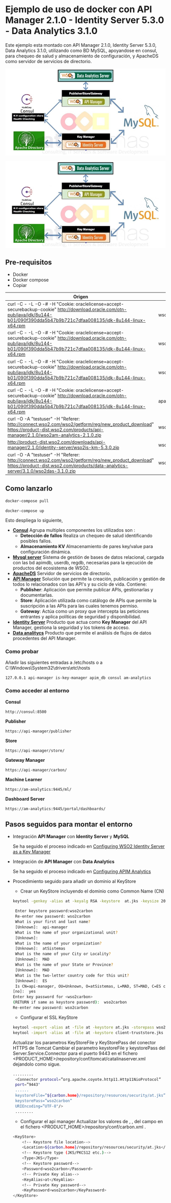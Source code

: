 # Ejemplo de uso de docker con API Manager 2.1.0 - Identity Server 5.3.0 - Data Analytics 3.1.0
Este ejemplo esta montado con API Manager 2.1.0, Identity Server 5.3.0, Data Analytics 3.1.0, utilizando como BD MySQL, apoyandose en consul, para chequeo de salud y almacenamiento de configuración, y ApacheDS como servidor de servicios de directorio.

![alt tag](https://github.com/janf57/WSO2-IS-AM/blob/master/doc/am-2.1.0-is-5.3.0.jpeg)

![pattern-design](doc/am-2.1.0-is-5.3.0.jpeg)

## Pre-requisitos

 * Docker 
 * Docker compose
 * Copiar
 

Origen | Destino 
-------- | -------------- 
curl -C - -L -O -# -H "Cookie: oraclelicense=accept-securebackup-cookie" http://download.oracle.com/otn-pub/java/jdk/8u144-b01/090f390dda5b47b9b721c7dfaa008135/jdk-8u144-linux-x64.rpm | wso2-am/deps/am/packages
curl -C - -L -O -# -H "Cookie: oraclelicense=accept-securebackup-cookie" http://download.oracle.com/otn-pub/java/jdk/8u144-b01/090f390dda5b47b9b721c7dfaa008135/jdk-8u144-linux-x64.rpm | wso2-is/deps/is/packages
curl -C - -L -O -# -H "Cookie: oraclelicense=accept-securebackup-cookie" http://download.oracle.com/otn-pub/java/jdk/8u144-b01/090f390dda5b47b9b721c7dfaa008135/jdk-8u144-linux-x64.rpm | wso2-das/deps/das/packages
curl -C - -L -O -# -H "Cookie: oraclelicense=accept-securebackup-cookie" http://download.oracle.com/otn-pub/java/jdk/8u144-b01/090f390dda5b47b9b721c7dfaa008135/jdk-8u144-linux-x64.rpm | apacheds/deps/ldap/packages
curl -O  -A "testuser" -H "Referer: http://connect.wso2.com/wso2/getform/reg/new_product_download" https://product-dist.wso2.com/products/api-manager/2.1.0/wso2am-analytics-2.1.0.zip | wso2-am/deps/am
http://product-dist.wso2.com/downloads/api-manager/2.1.0/identity-server/wso2is-km-5.3.0.zip | wso2-is/deps/is
curl -O  -A "testuser" -H "Referer: http://connect.wso2.com/wso2/getform/reg/new_product_download" https://product-dist.wso2.com/products/data-analytics-server/3.1.0/wso2das-3.1.0.zip | wso2-das/deps/das

## Como lanzarlo

```docker-compose pull```

```docker-compose up ```

Esto despliega lo siguiente,

* **[Consul][consul]** Agrupa multiples componentes los utilizados son :
    * **Detección de fallos** Realiza un chequeo de salud identificando posibles fallos.
    * **Almacenamiento KV** Almacenamiento de pares key/value para configuración dinámica.  
* **[Mysql server][mysql]** Sistema de gestión de bases de datos relacional, cargada con las bd apimdb, userdb, regdb, necesarias para la ejecución de productos del ecosistema de WSO2.
* **[ApacheDS][apacheds]** Servidor de servicios de directorio.
* **[API Manager][apim]** Solución que permite la creación, publicación y gestión de todos lo relacionados con las API's y su ciclo de vida. Contiene:
    * **Publisher**: Aplicación que permite publicar APIs, gestionarlas y documentarlas.
    * **Store**: Aplicación utilizada como catálogo de APIs que permite la suscripción a las APIs para las cuales tenemos permiso.
    * **Gateway**: Actúa como un proxy que intercepta las peticiones entrantes y aplica políticas de seguridad y disponibilidad.
* **[Identity Server][identity]** Producto que actua como **Key Manager** del API Manager,  gestiona la seguridad y los tokens de acceso.
* **[Data analitycs][analytics]** Producto que permite el análisis de flujos de datos procedentes del API Manager.



### Como probar

Añadir las siguientes entradas a /etc/hosts o a C:\Windows\System32\drivers\etc\hosts
```
127.0.0.1 api-manager is-key-manager apim_db consul am-analytics
```

### Como acceder al entorno
**Consul**
```
http://consul:8500
```

**Publisher**
```
https://api-manager/publisher
```

**Store**
```
https://api-manager/store/
```

**Gateway Manager**
```
https://api-manager/carbon/
```

**Machine Learner**
```
https://am-analytics:9445/ml/
```

**Dashboard Server**
```
https://am-analytics:9445/portal/dashboards/
```

## Pasos seguidos para montar el entorno
* Integración **API Manager** con **Identity Server** y **MySQL**

   Se ha seguido el proceso indicado en [Configuring WSO2 Identity Server as a Key Manager][ISAM]

* Integración de **API Manager** con **Data Analytics**

  Se ha seguido el proceso indicado en [Configuring APIM Analytics][ANAM]

* Procedimiento seguido para añadir un dominio al KeyStore

    * Crear un KeyStore incluyendo el dominio como Common Name (CN)
    
     ```sh 
    keytool -genkey -alias at -keyalg RSA -keystore  at.jks -keysize 2048
    ```
    ```sh
     Enter keystore password:wso2carbon
     Re-enter new password: wso2carbon
     What is your first and last name?
     [Unknown]:  api-manager
     What is the name of your organizational unit? 
     [Unknown]:
     What is the name of your organization? 
     [Unknown]:  atSistemas
     What is the name of your City or Locality? 
     [Unknown]:  MAD
     What is the name of your State or Province? 
     [Unknown]:  MAD
     What is the two-letter country code for this unit? 
     [Unknown]:  ES
     Is CN=api-manager, OU=Unknown, O=atSistemas, L=MAD, ST=MAD, C=ES correct? 
    [no]:  yes
    Enter key password for <wso2carbon>
    (RETURN if same as keystore password):  wso2carbon
    Re-enter new password: wso2carbon
    ```
    
    * Configurar el SSL KeyStore
    ```sh
    keytool -export -alias at -file at -keystore at.jks -storepass wso2carbon
    keytool -import -alias at -file at -keystore client-truststore.jks -storepass wso2carbon
    ```

    Actualizar los parametros KeyStoreFile y KeyStorePass del conector HTTPS de Tomcat
    Cambiar el parametro keystoreFile y keystorePass del Server.Service.Connector para el puerto 9443 en el fichero <PRODUCT_HOME>/repository/conf/tomcat/catalina­server.xml dejandolo como sigue.
    ```sh
    .........
     <Connector protocol=”org.apache.coyote.http11.Http11NioProtocol”
     port=”9443"
     ......
     keystoreFile=”${carbon.home}/repository/resources/security/at.jks”
     keystorePass=”wso2carbon”
     URIEncoding=”UTF-8"/>
     ........
    ```
    * Configurar el api manager
    Actualizar los valores de <Password>, <KeyAlias>, <KeyPassword> del campo <KeyStore> en el fichero <PRODUCT_HOME>/repository/conf/carbon.xml .
    
    ```sh
    <KeyStore>
        <!-- Keystore file location-->
        <Location>${carbon.home}/repository/resources/security/at.jks</Location>
        <!-- Keystore type (JKS/PKCS12 etc.)-->
        <Type>JKS</Type>
        <!-- Keystore password-->
        <Password>wso2carbon</Password>
        <!-- Private Key alias-->
        <KeyAlias>at</KeyAlias>
        <!-- Private Key password-->
        <KeyPassword>wso2carbon</KeyPassword>
    </KeyStore>
    ```
[apim]: https://wso2.com/api-management/
[consul]: https://www.consul.io/
[mysql]: https://www.mysql.com/
[identity]: https://wso2.com/identity-and-access-management
[analytics]: https://wso2.com/analytics
[apacheds]: http://directory.apache.org/apacheds/
[ISAM]: https://docs.wso2.com/display/AM210/Configuring+WSO2+Identity+Server+as+a+Key+Manager
[ANAM]: https://docs.wso2.com/display/AM210/Configuring+APIM+Analytics

